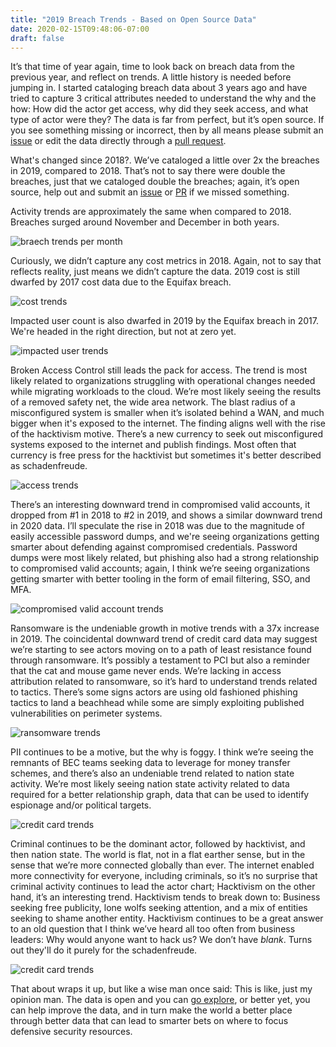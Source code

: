 ```yaml
---
title: "2019 Breach Trends - Based on Open Source Data"
date: 2020-02-15T09:48:06-07:00
draft: false
---
```


It’s that time of year again, time to look back on breach data from the previous year, and reflect on trends. A little history is needed before jumping in. I started cataloging breach data about 3 years ago and have tried to capture 3 critical attributes needed to understand the why and the how: How did the actor get access, why did they seek access, and what type of actor were they? The data is far from perfect, but it’s open source. If you see something missing or incorrect, then by all means please submit an [issue](https://github.com/ericalexanderorg/SecurityBreach/issues/new) or edit the data directly through a [pull request](https://github.com/ericalexanderorg/SecurityBreach/compare). 

What's changed since 2018?. We’ve cataloged a little over 2x the breaches in 2019, compared to 2018. That’s not to say there were double the breaches, just that we cataloged double the breaches; again, it’s open source, help out and submit an [issue](https://github.com/ericalexanderorg/SecurityBreach/issues/new) or [PR](https://github.com/ericalexanderorg/SecurityBreach/compare) if we missed something. 

Activity trends are approximately the same when compared to 2018. Breaches surged around November and December in both years. 

![braech trends per month](/2019-breach-trends-month.png)

Curiously, we didn’t capture any cost metrics in 2018. Again, not to say that reflects reality, just means we didn’t capture the data. 2019 cost is still dwarfed by 2017 cost data due to the Equifax breach. 

![cost trends](/2019-breach-trends-cost.png)

Impacted user count is also dwarfed in 2019 by the Equifax breach in 2017. We're headed in the right direction, but not at zero yet.

![impacted user trends](/2019-breach-trends-impacted-users.png)

Broken Access Control still leads the pack for access. The trend is most likely related to organizations struggling with operational changes needed while migrating workloads to the cloud. We’re most likely seeing the results of a removed safety net, the wide area network. The blast radius of a misconfigured system is smaller when it’s isolated behind a WAN, and much bigger when it's exposed to the internet. The finding aligns well with the rise of the hacktivism motive. There’s a new currency to seek out misconfigured systems exposed to the internet and publish findings. Most often that currency is free press for the hacktivist but sometimes it's better described as schadenfreude.

![access trends](/2019-breach-trends-initial-access.png)

There’s an interesting downward trend in compromised valid accounts, it dropped from #1 in 2018 to #2 in 2019, and shows a similar downward trend in 2020 data. I’ll speculate the rise in 2018 was due to the magnitude of easily accessible password dumps, and we're seeing organizations getting smarter about defending against compromised credentials. Password dumps were most likely related, but phishing also had a strong relationship to compromised valid accounts; again, I think we’re seeing organizations getting smarter with better tooling in the form of email filtering, SSO, and MFA. 

![compromised valid account trends](/2019-breach-trends-compromised-valid-accounts.png)

Ransomware is the undeniable growth in motive trends with a 37x increase in 2019. The coincidental downward trend of credit card data may suggest we’re starting to see actors moving on to a path of least resistance found through ransomware. It’s possibly a testament to PCI but also a reminder that the cat and mouse game never ends. We’re lacking in access attribution related to ransomware, so it’s hard to understand trends related to tactics. There’s some signs actors are using old fashioned phishing tactics to land a beachhead while some are simply exploiting published vulnerabilities on perimeter systems. 

![ransomware trends](/2019-breach-trends-money-ransom.png)

PII continues to be a motive, but the why is foggy. I think we’re seeing the remnants of BEC teams seeking data to leverage for money transfer schemes, and there’s also an undeniable trend related to nation state activity. We’re most likely seeing nation state activity related to data required for a better relationship graph, data that can be used to identify espionage and/or political targets. 

![credit card trends](/2019-breach-trends-money-credit-card.png)

Criminal continues to be the dominant actor, followed by hacktivist, and then nation state. The world is flat, not in a flat earther sense, but in the sense that we’re more connected globally than ever. The internet enabled more connectivity for everyone, including criminals, so it’s no surprise that criminal activity continues to lead the actor chart; Hacktivism on the other hand, it’s an interesting trend. Hacktivism tends to break down to: Business seeking free publicity, lone wolfs seeking attention, and a mix of entities seeking to shame another entity. Hacktivism continues to be a great answer to an old question that I think we’ve heard all too often from business leaders: Why would anyone want to hack us? We don’t have _blank_. Turns out they'll do it purely for the schadenfreude. 

![credit card trends](/2019-breach-trends-criminal.png)

That about wraps it up, but like a wise man once said: This is like, just my opinion man. The data is open and you can [go explore](https://ericalexander.org/SecurityBreach/#/), or better yet, you can help improve the data, and in turn make the world a better place through better data that can lead to smarter bets on where to focus defensive security resources.


